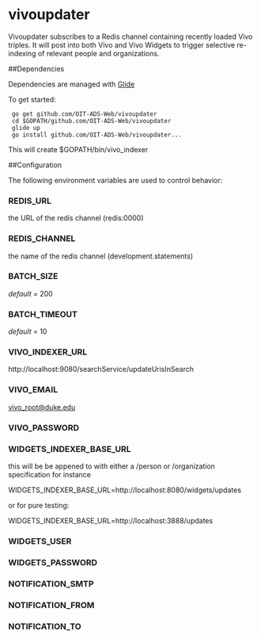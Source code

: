 # vivoupdater

Vivoupdater subscribes to a Redis channel containing recently loaded Vivo triples. It will post into both Vivo and Vivo Widgets to trigger selective re-indexing of relevant people and organizations.

##Dependencies

Dependencies are managed with [Glide](https://github.com/Masterminds/glide)

To get started:

     go get github.com/OIT-ADS-Web/vivoupdater
     cd $GOPATH/github.com/OIT-ADS-Web/vivoupdater
     glide up
     go install github.com/OIT-ADS-Web/vivoupdater...

This will create $GOPATH/bin/vivo_indexer


##Configuration

The following environment variables are used to control behavior:

### REDIS_URL

  the URL of the redis channel (redis:0000)

### REDIS_CHANNEL

  the name of the redis channel (development.statements)

### BATCH_SIZE

   *default* = 200
   
### BATCH_TIMEOUT

   *default* = 10

### VIVO_INDEXER_URL

   http://localhost:9080/searchService/updateUrisInSearch

### VIVO_EMAIL

   vivo_root@duke.edu

### VIVO_PASSWORD

   <the password>

### WIDGETS_INDEXER_BASE_URL
  
   this will be be appened to with either a /person or /organization specification
   for instance
   
   WIDGETS_INDEXER_BASE_URL=http://localhost:8080/widgets/updates
   
   or for pure testing:
   
   WIDGETS_INDEXER_BASE_URL=http://localhost:3888/updates


### WIDGETS_USER

### WIDGETS_PASSWORD

### NOTIFICATION_SMTP

### NOTIFICATION_FROM

### NOTIFICATION_TO


